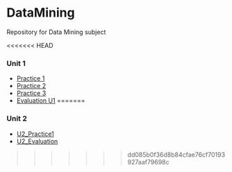 # DataMining
Repository for Data Mining subject

<<<<<<< HEAD
### Unit 1
- [Practice 1](https://github.com/CarlosBqz/DataMining/blob/Unit1/Practice1.md "Practice 1")
- [Practice 2](https://github.com/CarlosBqz/DataMining/blob/Unit1/Practice%202.md "Practice 2")
- [Practice 3](https://github.com/CarlosBqz/DataMining/blob/Unit1/Practice3.md "Practice 3")
- [Evaluation U1](https://github.com/CarlosBqz/DataMining/blob/Unit1/Evaluation_U1.md "Evaluation U1")
=======
### Unit 2
- [U2_Practice1](https://github.com/CarlosBqz/DataMining/blob/Unit2/U2_Practice1.md "U2_Practice1")
- [U2_Evaluation](https://github.com/CarlosBqz/DataMining/blob/Unit2/U2_Evaluation.md "U2_Evaluation")
>>>>>>> dd085b0f36d8b84cfae76cf70193927aaf79698c
